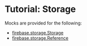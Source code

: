 # Tutorial: Storage

Mocks are provided for the following:
* [firebase.storage.Storage](https://firebase.google.com/docs/reference/js/firebase.storage.Storage)
* [firebase.storage.Reference](https://firebase.google.com/docs/reference/js/firebase.storage.Reference)
